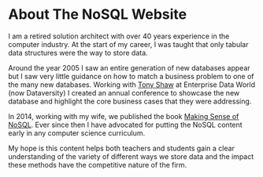 # About The NoSQL Website

I am a retired solution architect with over
40 years experience in the computer industry.  At
the start of my career, I was taught
that only tabular data structures were the  way to store data.

Around the year 2005 I saw an entire generation of
new databases appear but I saw very little guidance
on how to match a business problem to one
of the many new databases.  Working with [Tony Shaw]()
at Enterprise Data World (now Dataversity) I
created an annual conference to showcase the
new database and highlight the core business cases
that they were addressing.

In 2014, working with my wife, we published the book
[Making Sense of NoSQL]().  Ever since then I have
advocated for putting the NoSQL content early in
any computer science curriculum.

My hope is this content helps both teachers and
students gain a clear understanding of the variety
of different ways we store data and the impact these
methods have the competitive nature of the firm.